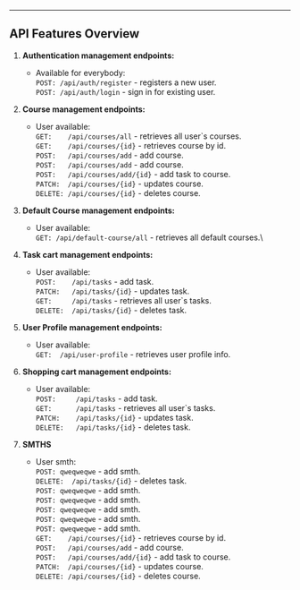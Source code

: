 ___
## API Features Overview
1. **Authentication management endpoints:**
    * Available for everybody:\
```POST: /api/auth/register``` - registers a new user.\
```POST: /api/auth/login``` - sign in for existing user.
2. **Course management endpoints:**
    * User available:\
```GET:    /api/courses/all```  - retrieves all user`s courses.\
```GET:    /api/courses/{id}``` - retrieves course by id.\
```POST:   /api/courses/add``` - add course.\
```POST:   /api/courses/add``` - add course.\
```POST:   /api/courses/add/{id}``` - add task to course.\
```PATCH:  /api/courses/{id}``` - updates course.\
```DELETE: /api/courses/{id}``` - deletes course.

3. **Default Course management endpoints:**
    * User available:\
```GET: /api/default-course/all``` - retrieves all default courses.\
4. **Task cart management endpoints:**
    * User available:\
```POST:    /api/tasks``` - add task.\
```PATCH:   /api/tasks/{id}``` - updates task.\
```GET:     /api/tasks``` - retrieves all user`s tasks.\
```DELETE:  /api/tasks/{id}``` - deletes task.

5. **User Profile management endpoints:**
   * User available:\
```GET:  /api/user-profile``` - retrieves user profile info.
6. **Shopping cart management endpoints:**
    * User available:\
```POST:     /api/tasks``` - add task.\
```GET:      /api/tasks``` - retrieves all user`s tasks.\
```PATCH:    /api/tasks/{id}``` - updates task.\
```DELETE:   /api/tasks/{id}``` - deletes task.
7. **SMTHS**
   * User smth:\
     ```POST: qweqweqwe``` - add smth.\
     ```DELETE:  /api/tasks/{id}``` - deletes task.\
     ```POST: qweqweqwe``` - add smth.\
     ```POST: qweqweqwe``` - add smth.\
     ```POST: qweqweqwe``` - add smth.\
     ```POST: qweqweqwe``` - add smth.\
     ```POST: qweqweqwe``` - add smth.\
```GET:    /api/courses/{id}``` - retrieves course by id.\
```POST:   /api/courses/add``` - add course.\
```POST:   /api/courses/add/{id}``` - add task to course.\
```PATCH:  /api/courses/{id}``` - updates course.\
```DELETE: /api/courses/{id}``` - deletes course.
     
